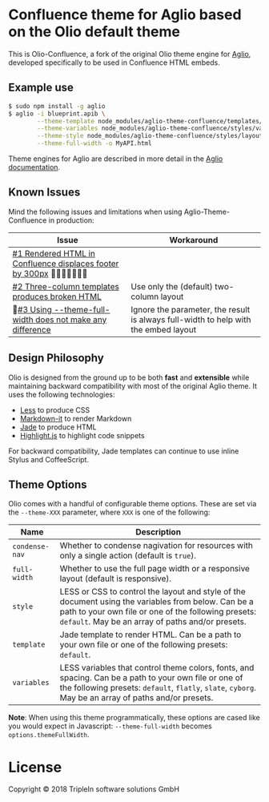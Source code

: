 # Confluence theme for Aglio based on the Olio default theme



This is Olio-Confluence, a fork of the original Olio theme engine for [Aglio](https://github.com/danielgtaylor/aglio), developed specifically to be used in Confluence HTML embeds.

## Example use

```bash
$ sudo npm install -g aglio
$ aglio -i blueprint.apib \
        --theme-template node_modules/aglio-theme-confluence/templates/index.jade \
        --theme-variables node_modules/aglio-theme-confluence/styles/variables-default.less \
        --theme-style node_modules/aglio-theme-confluence/styles/layout-default.less \
        --theme-full-width -o MyAPI.html
```
Theme engines for Aglio are described in more detail in the [Aglio documentation](https://github.com/danielgtaylor/aglio#customizing-output).


## Known Issues
Mind the following issues and limitations when using Aglio-Theme-Confluence in production:


Issue                                                       | Workaround
----------------------------------------------------------- | -----------
[#1 Rendered HTML in Confluence displaces footer by 300px](https://github.com/triplein/aglio-theme-confluence/issues/1) | 
[#2 Three-column templates produces broken HTML](https://github.com/triplein/aglio-theme-confluence/issues/2) | Use only the (default) two-column layout
[#3 Using --theme-full-width does not make any difference](https://github.com/triplein/aglio-theme-confluence/issues/3) | Ignore the parameter, the result is always full-width to help with the embed layout


## Design Philosophy
Olio is designed from the ground up to be both **fast** and **extensible** while maintaining backward compatibility with most of the original Aglio theme. It uses the following technologies:

* [Less](http://lesscss.org/) to produce CSS
* [Markdown-it](https://github.com/markdown-it/markdown-it#readme) to render Markdown
* [Jade](http://jade-lang.com/) to produce HTML
* [Highlight.js](https://highlightjs.org/) to highlight code snippets

For backward compatibility, Jade templates can continue to use inline Stylus and CoffeeScript.

## Theme Options

Olio comes with a handful of configurable theme options. These are set via the `--theme-XXX` parameter, where `XXX` is one of the following:

Name           | Description
-------------- | ------------------
`condense-nav` | Whether to condense nagivation for resources with only a single action (default is `true`).
`full-width`   | Whether to use the full page width or a responsive layout (default is responsive).
`style`        | LESS or CSS to control the layout and style of the document using the variables from below. Can be a path to your own file or one of the following presets: `default`. May be an array of paths and/or presets.
`template`     | Jade template to render HTML. Can be a path to your own file or one of the following presets: `default`.
`variables`    | LESS variables that control theme colors, fonts, and spacing. Can be a path to your own file or one of the following presets: `default`, `flatly`, `slate`, `cyborg`. May be an array of paths and/or presets.

**Note**: When using this theme programmatically, these options are cased like you would expect in Javascript: `--theme-full-width` becomes `options.themeFullWidth`.

License
=======
Copyright &copy; 2018 TripleIn software solutions GmbH

[](http://dgt.mit-license.org/)
